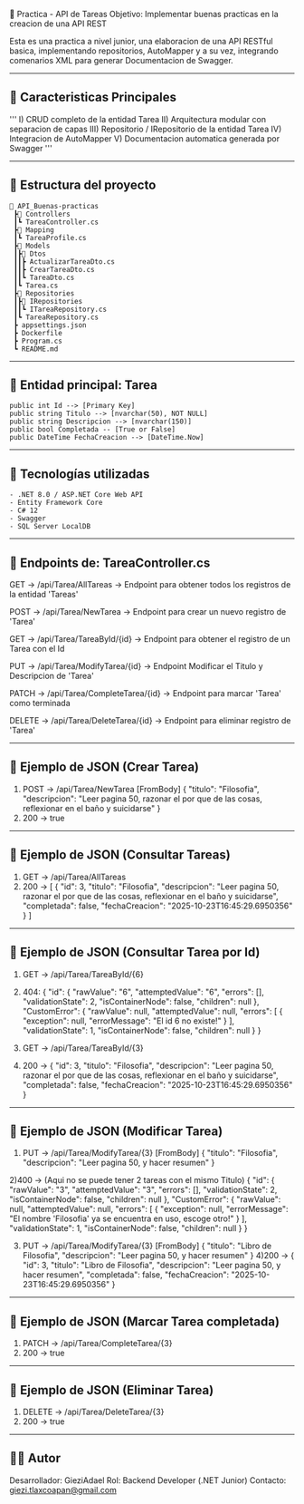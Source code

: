 ﻿🧩 Practica - API de Tareas
Objetivo: Implementar buenas practicas en la creacion de una API REST

Esta es una practica a nivel junior, una elaboracion de una API RESTful basica, 
implementando repositorios, AutoMapper y a su vez, integrando comenarios XML para generar Documentacion 
de Swagger.

------------------------------------------------------------
🚀 Caracteristicas Principales
------------------------------------------------------------
'''
I) CRUD completo de la entidad Tarea
II) Arquitectura modular con separacion de capas
III) Repositorio / IRepositorio de la entidad Tarea
IV) Integracion de AutoMapper
V) Documentacion automatica generada por Swagger
'''

------------------------------------------------------------
🧱 Estructura del proyecto
------------------------------------------------------------
```
📁 API_Buenas-practicas
 ┣📁 Controllers
 ┃┗ TareaController.cs
 ┣📁 Mapping
 ┃┗ TareaProfile.cs
 ┣📁 Models
 ┃┣📁 Dtos
 ┃┃┣ ActualizarTareaDto.cs
 ┃┃┣ CrearTareaDto.cs
 ┃┃┗ TareaDto.cs
 ┃┗ Tarea.cs
 ┣📁 Repositories
 ┃┣📁 IRepositories
 ┃┃┗ ITareaRepository.cs
 ┃┗ TareaRepository.cs
 ┣ appsettings.json
 ┣ Dockerfile
 ┣ Program.cs
 ┗ README.md

```

------------------------------------------------------------
🧩 Entidad principal: Tarea
------------------------------------------------------------
```
public int Id --> [Primary Key]
public string Titulo --> [nvarchar(50), NOT NULL]
public string Descripcion --> [nvarchar(150)]
public bool Completada -- [True or False]
public DateTime FechaCreacion --> [DateTime.Now]
```

------------------------------------------------------------
🧰 Tecnologías utilizadas
------------------------------------------------------------
```
- .NET 8.0 / ASP.NET Core Web API
- Entity Framework Core
- C# 12
- Swagger
- SQL Server LocalDB
```


------------------------------------------------------------
🔗 Endpoints de: TareaController.cs
------------------------------------------------------------
GET -> /api/Tarea/AllTareas -> Endpoint para obtener todos los registros de la entidad 'Tareas'

POST -> /api/Tarea/NewTarea -> Endpoint para crear un nuevo registro de 'Tarea'

GET -> /api/Tarea/TareaById/{id} -> Endpoint para obtener el registro de un Tarea con el Id

PUT -> /api/Tarea/ModifyTarea/{id} -> Endpoint Modificar el Titulo y Descripcion de 'Tarea'

PATCH -> /api/Tarea/CompleteTarea/{id} -> Endpoint para marcar 'Tarea' como terminada

DELETE -> /api/Tarea/DeleteTarea/{id} -> Endpoint para eliminar registro de 'Tarea'

------------------------------------------------------------
💾 Ejemplo de JSON (Crear Tarea)
------------------------------------------------------------
1) POST -> /api/Tarea/NewTarea
[FromBody]
{
  "titulo": "Filosofia",
  "descripcion": "Leer pagina 50, razonar el por que de las cosas, reflexionar en el baño y suicidarse"
}
2) 200 -> true

------------------------------------------------------------
💾 Ejemplo de JSON (Consultar Tareas)
------------------------------------------------------------
1) GET -> /api/Tarea/AllTareas
2) 200 ->
[
  {
    "id": 3,
    "titulo": "Filosofia",
    "descripcion": "Leer pagina 50, razonar el por que de las cosas, reflexionar en el baño y suicidarse",
    "completada": false,
    "fechaCreacion": "2025-10-23T16:45:29.6950356"
  }
]

------------------------------------------------------------
💾 Ejemplo de JSON (Consultar Tarea por Id)
------------------------------------------------------------
1) GET -> /api/Tarea/TareaById/{6}
2) 404:
{
  "id": {
    "rawValue": "6",
    "attemptedValue": "6",
    "errors": [],
    "validationState": 2,
    "isContainerNode": false,
    "children": null
  },
  "CustomError": {
    "rawValue": null,
    "attemptedValue": null,
    "errors": [
      {
        "exception": null,
        "errorMessage": "El id 6 no existe!"
      }
    ],
    "validationState": 1,
    "isContainerNode": false,
    "children": null
  }
}

3) GET -> /api/Tarea/TareaById/{3}
4) 200 ->
{
  "id": 3,
  "titulo": "Filosofia",
  "descripcion": "Leer pagina 50, razonar el por que de las cosas, reflexionar en el baño y suicidarse",
  "completada": false,
  "fechaCreacion": "2025-10-23T16:45:29.6950356"
}

------------------------------------------------------------
💾 Ejemplo de JSON (Modificar Tarea)
------------------------------------------------------------
1) PUT -> /api/Tarea/ModifyTarea/{3}
[FromBody]
{
  "titulo": "Filosofia",
  "descripcion": "Leer pagina 50, y hacer resumen"
}

2)400 -> (Aqui no se puede tener 2 tareas con el mismo Titulo)
{
  "id": {
    "rawValue": "3",
    "attemptedValue": "3",
    "errors": [],
    "validationState": 2,
    "isContainerNode": false,
    "children": null
  },
  "CustomError": {
    "rawValue": null,
    "attemptedValue": null,
    "errors": [
      {
        "exception": null,
        "errorMessage": "El nombre 'Filosofia' ya se encuentra en uso, escoge otro!"
      }
    ],
    "validationState": 1,
    "isContainerNode": false,
    "children": null
  }
}

3) PUT -> /api/Tarea/ModifyTarea/{3}
[FromBody]
{
  "titulo": "Libro de Filosofia",
  "descripcion": "Leer pagina 50, y hacer resumen"
}
4)200 ->
{
  "id": 3,
  "titulo": "Libro de Filosofia",
  "descripcion": "Leer pagina 50, y hacer resumen",
  "completada": false,
  "fechaCreacion": "2025-10-23T16:45:29.6950356"
}

------------------------------------------------------------
💾 Ejemplo de JSON (Marcar Tarea completada)
------------------------------------------------------------
1) PATCH -> /api/Tarea/CompleteTarea/{3}
2) 200 -> true

------------------------------------------------------------
💾 Ejemplo de JSON (Eliminar Tarea)
------------------------------------------------------------
1) DELETE -> /api/Tarea/DeleteTarea/{3}
2) 200 -> true


------------------------------------------------------------
🧑‍💻 Autor
------------------------------------------------------------
Desarrollador: GieziAdael
Rol: Backend Developer (.NET Junior)
Contacto: giezi.tlaxcoapan@gmail.com
